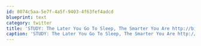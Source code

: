 ```yaml
---
id: 8074c5aa-5e7f-4a5f-9403-4f63fef4adcd
blueprint: text
category: twitter
title: 'STUDY: The Later You Go To Sleep, The Smarter You Are http://bit.ly/cmluEk (via @Jason_Pollock)'
caption: 'STUDY: The Later You Go To Sleep, The Smarter You Are http://bit.ly/cmluEk (via <span class="username username_linked">@<a href="https://twitter.com/Jason_Pollock" title="Jason Pollock">Jason_Pollock</a></span>)'
---
```

